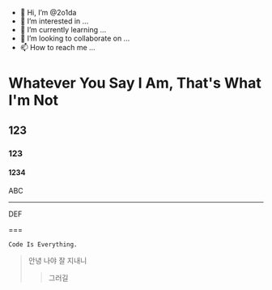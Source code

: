 - 👋 Hi, I’m @2o1da
- 👀 I’m interested in ...
- 🌱 I’m currently learning ...
- 💞️ I’m looking to collaborate on ...
- 📫 How to reach me ...

# Whatever You Say I Am, That's What I'm Not

## 123

### 123

#### 1234

ABC

---

DEF

===

```
Code Is Everything.
``` 

> 안녕
> 나야
> 잘 지내니
> > 그러길 

<!---
2o1da/2o1da is a ✨ special ✨ repository because its `README.md` (this file) appears on your GitHub profile.
You can click the Preview link to take a look at your changes.
--->
